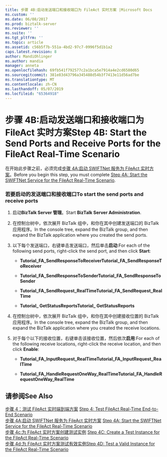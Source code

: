 ```yaml
---
title: 步骤 4B:启动发送端口和接收端口为 FileAct 实时方案 |Microsoft Docs
ms.custom: ''
ms.date: 06/08/2017
ms.prod: biztalk-server
ms.reviewer: ''
ms.suite: ''
ms.tgt_pltfrm: ''
ms.topic: article
ms.assetid: c56b5f7b-551a-4bd2-97c7-0996f5d1b1a2
caps.latest.revision: 8
author: MandiOhlinger
ms.author: mandia
manager: anneta
ms.openlocfilehash: 69fb541f792577c2a1bca5e7914a4e2cd6580d65
ms.sourcegitcommit: 381e83d43796a345488d54b3f7413e11d56ad7be
ms.translationtype: MT
ms.contentlocale: zh-CN
ms.lasthandoff: 05/07/2019
ms.locfileid: "65364918"
---
```

# <a name="step-4b-start-the-send-ports-and-receive-ports-for-the-fileact-real-time-scenario"></a><span data-ttu-id="33948-102">步骤 4B:启动发送端口和接收端口为 FileAct 实时方案</span><span class="sxs-lookup"><span data-stu-id="33948-102">Step 4B: Start the Send Ports and Receive Ports for the FileAct Real-Time Scenario</span></span>
<span data-ttu-id="33948-103">在开始此步骤之前，必须完成[步骤 4A:启动 SWIFTNet 服务为 FileAct 实时方案](../../adapters-and-accelerators/fileact-interact/step-4a-start-the-swiftnet-service-for-the-fileact-real-time-scenario.md)。</span><span class="sxs-lookup"><span data-stu-id="33948-103">Before you begin this step, you must complete [Step 4A: Start the SWIFTNet Service for the FileAct Real-Time Scenario](../../adapters-and-accelerators/fileact-interact/step-4a-start-the-swiftnet-service-for-the-fileact-real-time-scenario.md).</span></span>  
  
### <a name="to-start-the-send-ports-and-receive-ports"></a><span data-ttu-id="33948-104">若要启动的发送端口和接收端口</span><span class="sxs-lookup"><span data-stu-id="33948-104">To start the send ports and receive ports</span></span>  
  
1.  <span data-ttu-id="33948-105">启动**BizTalk Server 管理**。</span><span class="sxs-lookup"><span data-stu-id="33948-105">Start **BizTalk Server Administration**.</span></span>  
  
2.  <span data-ttu-id="33948-106">在控制台树中，依次展开 BizTalk 组中，和你在其中创建发送端口的 BizTalk 应用程序。</span><span class="sxs-lookup"><span data-stu-id="33948-106">In the console tree, expand the BizTalk group, and then expand the BizTalk application where you created the send ports.</span></span>  
  
3.  <span data-ttu-id="33948-107">以下每个发送端口，右键单击发送端口，然后单击**启动**:</span><span class="sxs-lookup"><span data-stu-id="33948-107">For each of the following send ports, right-click the send port, and then click **Start**:</span></span>  
  
    -   <span data-ttu-id="33948-108">**Tutorial_FA_SendResponseToReceiver**</span><span class="sxs-lookup"><span data-stu-id="33948-108">**Tutorial_FA_SendResponseToReceiver**</span></span>  
  
    -   <span data-ttu-id="33948-109">**Tutorial_FA_SendResponseToSender**</span><span class="sxs-lookup"><span data-stu-id="33948-109">**Tutorial_FA_SendResponseToSender**</span></span>  
  
    -   <span data-ttu-id="33948-110">**Tutorial_FA_SendRequest_RealTime**</span><span class="sxs-lookup"><span data-stu-id="33948-110">**Tutorial_FA_SendRequest_RealTime**</span></span>  
  
    -   <span data-ttu-id="33948-111">**Tutorial_ GetStatusReports**</span><span class="sxs-lookup"><span data-stu-id="33948-111">**Tutorial_ GetStatusReports**</span></span>  
  
4.  <span data-ttu-id="33948-112">在控制台树中，依次展开 BizTalk 组中，和你在其中创建接收位置的 BizTalk 应用程序。</span><span class="sxs-lookup"><span data-stu-id="33948-112">In the console tree, expand the BizTalk group, and then expand the BizTalk application where you created the receive locations.</span></span>  
  
5.  <span data-ttu-id="33948-113">对于每个以下的接收位置，右键单击该接收位置，然后依次**启用**:</span><span class="sxs-lookup"><span data-stu-id="33948-113">For each of the following receive locations, right-click the receive location, and then click **Enable**:</span></span>  
  
    -   <span data-ttu-id="33948-114">**Tutorial_FA_InputRequest_RealTime**</span><span class="sxs-lookup"><span data-stu-id="33948-114">**Tutorial_FA_InputRequest_RealTime**</span></span>  
  
    -   <span data-ttu-id="33948-115">**Tutorial_FA_HandleRequestOneWay_RealTime**</span><span class="sxs-lookup"><span data-stu-id="33948-115">**Tutorial_FA_HandleRequestOneWay_RealTime**</span></span>  
  
## <a name="see-also"></a><span data-ttu-id="33948-116">请参阅</span><span class="sxs-lookup"><span data-stu-id="33948-116">See Also</span></span>  
 <span data-ttu-id="33948-117">[步骤 4：测试 FileAct 实时端到端方案](../../adapters-and-accelerators/fileact-interact/step-4-test-fileact-real-time-end-to-end-scenario.md) </span><span class="sxs-lookup"><span data-stu-id="33948-117">[Step 4: Test FileAct Real-Time End-to-End Scenario](../../adapters-and-accelerators/fileact-interact/step-4-test-fileact-real-time-end-to-end-scenario.md) </span></span>  
 <span data-ttu-id="33948-118">[步骤 4A:启动 SWIFTNet 服务为 FileAct 实时方案](../../adapters-and-accelerators/fileact-interact/step-4a-start-the-swiftnet-service-for-the-fileact-real-time-scenario.md) </span><span class="sxs-lookup"><span data-stu-id="33948-118">[Step 4A: Start the SWIFTNet Service for the FileAct Real-Time Scenario](../../adapters-and-accelerators/fileact-interact/step-4a-start-the-swiftnet-service-for-the-fileact-real-time-scenario.md) </span></span>  
 <span data-ttu-id="33948-119">[步骤 4c:为 FileAct 实时方案创建测试实例](../../adapters-and-accelerators/fileact-interact/step-4c-create-a-test-instance-for-the-fileact-real-time-scenario.md) </span><span class="sxs-lookup"><span data-stu-id="33948-119">[Step 4C: Create a Test Instance for the FileAct Real-Time Scenario](../../adapters-and-accelerators/fileact-interact/step-4c-create-a-test-instance-for-the-fileact-real-time-scenario.md) </span></span>  
 [<span data-ttu-id="33948-120">步骤 4d:为 FileAct 实时方案测试有效实例</span><span class="sxs-lookup"><span data-stu-id="33948-120">Step 4D: Test a Valid Instance for the FileAct Real-Time Scenario</span></span>](../../adapters-and-accelerators/fileact-interact/step-4d-test-a-valid-instance-for-the-fileact-real-time-scenario.md)